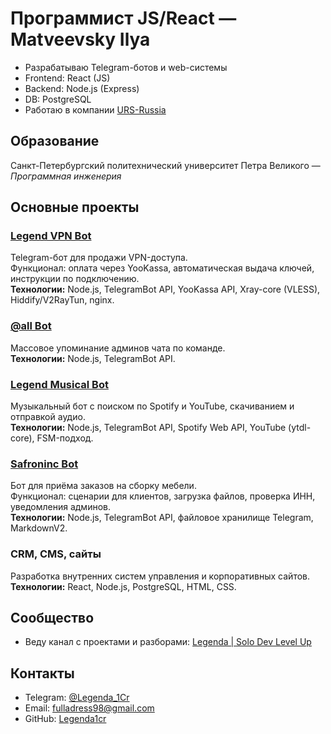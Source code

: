 # Программист JS/React — Matveevsky Ilya

- Разрабатываю Telegram-ботов и web-системы
- Frontend: React (JS)  
- Backend: Node.js (Express)  
- DB: PostgreSQL  
- Работаю в компании [URS-Russia](https://urs-rus.com)

## Образование
Санкт-Петербургский политехнический университет Петра Великого — *Программная инженерия*

## Основные проекты

### [Legend VPN Bot](https://t.me/Legend_VPN_bot)
Telegram-бот для продажи VPN-доступа.  
Функционал: оплата через YooKassa, автоматическая выдача ключей, инструкции по подключению.  
**Технологии:** Node.js, TelegramBot API, YooKassa API, Xray-core (VLESS), Hiddify/V2RayTun, nginx.  

### [@all Bot](https://t.me/Legend_all_bot)
Массовое упоминание админов чата по команде.  
**Технологии:** Node.js, TelegramBot API.  

### [Legend Musical Bot](https://t.me/Legend_Musical_bot)
Музыкальный бот с поиском по Spotify и YouTube, скачиванием и отправкой аудио.  
**Технологии:** Node.js, TelegramBot API, Spotify Web API, YouTube (ytdl-core), FSM-подход.  

### [Safroninc Bot](https://t.me/safroninc_bot)
Бот для приёма заказов на сборку мебели.  
Функционал: сценарии для клиентов, загрузка файлов, проверка ИНН, уведомления админов.  
**Технологии:** Node.js, TelegramBot API, файловое хранилище Telegram, MarkdownV2.  

### CRM, CMS, сайты
Разработка внутренних систем управления и корпоративных сайтов.  
**Технологии:** React, Node.js, PostgreSQL, HTML, CSS.  

## Сообщество
- Веду канал с проектами и разборами: [Legenda | Solo Dev Level Up](https://t.me/Legenda_Dev)

## Контакты
- Telegram: [@Legenda_1Cr](https://t.me/Legenda_1Cr)  
- Email: fulladress98@gmail.com  
- GitHub: [Legenda1cr](https://github.com/Legenda1cr)
